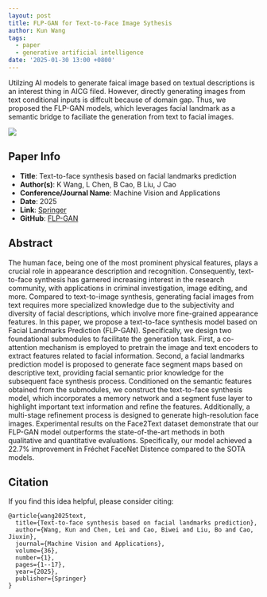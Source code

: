 ```yaml
---
layout: post
title: FLP-GAN for Text-to-Face Image Sythesis
author: Kun Wang
tags:
  - paper
  - generative artificial intelligence
date: '2025-01-30 13:00 +0800'
---
```


Utilzing AI models to generate faical image based on textual descriptions is an interest thing in AICG filed. However, directly generating images from text conditional inputs is diffcult because of domain gap. Thus, we proposed the FLP-GAN models, which leverages facial landmark as a semantic bridge to faciliate the generation from text to facial images.

![]({{site.baseurl}}/assets/flpgan1.png)

## Paper Info
- **Title**: Text-to-face synthesis based on facial landmarks prediction
- **Author(s)**: K Wang, L Chen, B Cao, B Liu, J Cao 
- **Conference/Journal Name**: Machine Vision and Applications
- **Date**: 2025
- **Link**: [Springer](https://link.springer.com/article/10.1007/s00138-024-01624-1)
- **GitHub**: [FLP-GAN](https://github.com/KennCoder7/FLP-GAN)
  
## Abstract
The human face, being one of the most prominent physical features, plays a crucial role in appearance description and recognition. Consequently, text-to-face synthesis has garnered increasing interest in the research community, with applications in criminal investigation, image editing, and more. Compared to text-to-image synthesis, generating facial images from text requires more specialized knowledge due to the subjectivity and diversity of facial descriptions, which involve more fine-grained appearance features. In this paper, we propose a text-to-face synthesis model based on Facial Landmarks Prediction (FLP-GAN). Specifically, we design two foundational submodules to facilitate the generation task. First, a co-attention mechanism is employed to pretrain the image and text encoders to extract features related to facial information. Second, a facial landmarks prediction model is proposed to generate face segment maps based on descriptive text, providing facial semantic prior knowledge for the subsequent face synthesis process. Conditioned on the semantic features obtained from the submodules, we construct the text-to-face synthesis model, which incorporates a memory network and a segment fuse layer to highlight important text information and refine the features. Additionally, a multi-stage refinement process is designed to generate high-resolution face images. Experimental results on the Face2Text dataset demonstrate that our FLP-GAN model outperforms the state-of-the-art methods in both qualitative and quantitative evaluations. Specifically, our model achieved a 22.7% improvement in Fréchet FaceNet Distence compared to the SOTA models.

## Citation
If you find this idea helpful, please consider citing:
```
@article{wang2025text,
  title={Text-to-face synthesis based on facial landmarks prediction},
  author={Wang, Kun and Chen, Lei and Cao, Biwei and Liu, Bo and Cao, Jiuxin},
  journal={Machine Vision and Applications},
  volume={36},
  number={1},
  pages={1--17},
  year={2025},
  publisher={Springer}
}
```
